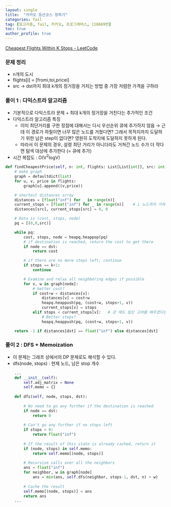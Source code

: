 ```yaml
---
layout: single
title:  "카카오 등산코스 정하기"
categories: fail
tag: [알고리즘, fail, 카카오, 프로그래머스, 118669번]
toc: true
author_profile: true
---
```

[Cheapest Flights Within K Stops - LeetCode](https://leetcode.com/problems/cheapest-flights-within-k-stops/)

### 문제 정리

- n개의 도시
- flights[i] = [fromi,toi,pricei]
- src → dst까지 최대 k개의 정거장을 거치는 방법 중 가장 저렴한 가격을 구하라

### 풀이 1 : 다익스트라 알고리즘

- 기본적으로 다익스트라 문제 + 최대 k개의 정거장을 거친다는 추가적인 조건
- 다익스트라 알고리즘 특징
    - 이미 최단거리를 구한 정점에 대해서는 다시 우선순위 큐에 추가하지 않음 
    → 근데 이 경로가 하필이면 너무 많은 노드를 거쳤다면? 그래서 목적지까지 도달하기 위한 남은 step이 없다면? 영원히 도착지에 도달하지 못하게 된다.
    - 따라서 이 문제의 경우, 설령 최단 거리가 아니더라도 거쳐간 노드 수가 더 작다면 탐색 대상에 추가한다 (= 큐에 추가)
- 시간 복잡도 : O(V$^2$logV)

```python
def findCheapestPrice(self, n: int, flights: List[List[int]], src: int, dst: int, k: int) -> int:
    # make graph
    graph = defaultdict(list)
    for u, v, price in flights:
        graph[u].append((v,price))

    # shortest distances array
    distances = [float("inf") for _ in range(n)]
    current_stops = [float("inf") for _ in range(n)]    # i 노드까지 거쳐간 최소 노드의 수
    distances[src], current_stops[src] = 0, 0

    # Data is (cost, stops, node)
    pq = [(0,0,src)]

    while pq:
        cost, stops, node = heapq.heappop(pq)
        # if destination is reached, return the cost to get there
        if node == dst:
            return cost

        # if there are no more steps left, continue
        if stops == k+1:
            continue

        # Examine and relax all neighboring edges if possible
        for v, w in graph[node]:
            # better cost?
            if cost+w < distances[v]:
                distances[v] = cost+w
                heapq.heappush(pq, (cost+w, stops+1, v))
                current_stops[v] = stops
            elif stops < current_stops[v]:   # 걍 애도 일단 고려를 해주겠다는 것임 (설령 최소 거리가 아니더라도)
                # Better steps?
                heapq.heappush(pq, (cost+w, stops+1, v))

    return -1 if distances[dst] == float("inf") else distances[dst]
```

### 풀이 2 : DFS + Memoization

- 이 문제는 그래프 상에서의 DP 문제로도 해석할 수 있다.
- dfs(node, stops)  : 현재 노드, 남은 stop 개수
```python
    ...
    def __init__(self):
        self.adj_matrix = None
        self.memo = {}
    
    def dfs(self, node, stops, dst):
            
        # No need to go any further if the destination is reached    
        if node == dst:
            return 0
        
        # Can't go any further if no stops left
        if stops < 0:
            return float("inf")
        
        # If the result of this state is already cached, return it
        if (node, stops) in self.memo:
            return self.memo[(node, stops)]
        
        # Recursive calls over all the neighbors
        ans = float("inf")
        for neighbor, w in graph[node]
            ans = min(ans, self.dfs(neighbor, stops-1, dst, n) + w)
        
        # Cache the result
        self.memo[(node, stops)] = ans        
        return ans
    ...

```
